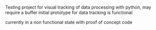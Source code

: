 Testing project for visual tracking of data processing with python, may require a buffer initial prototype for data tracking is functional


currently in a non functional state with proof of concept code
